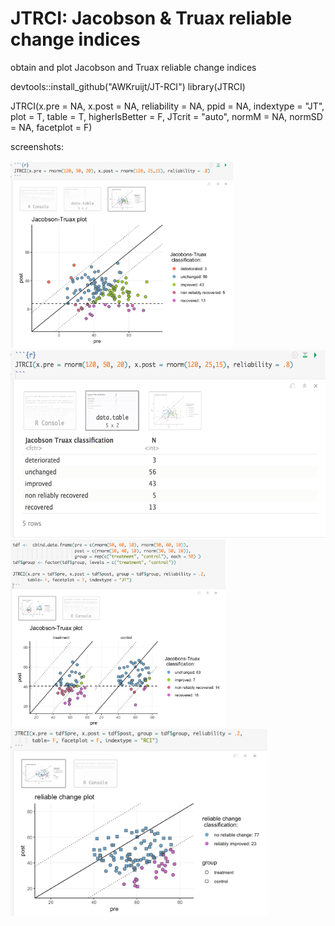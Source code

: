 # JTRCI: Jacobson & Truax reliable change indices

obtain and plot Jacobson and Truax reliable change indices

devtools::install_github("AWKruijt/JT-RCI")
library(JTRCI)

JTRCI(x.pre = NA, x.post = NA, reliability = NA, ppid = NA, indextype = "JT", plot = T, table = T, higherIsBetter = F, JTcrit = "auto", normM = NA, normSD = NA, facetplot = F)

screenshots:

<img height="300" src="https://github.com/AWKruijt/JT-RCI/blob/master/screenshots/example%20one%20group%20JT%20plot.png">
  
<img height="300" src="https://github.com/AWKruijt/JT-RCI/blob/master/screenshots/example%20JT%20table.png">

<img height="300" src="https://github.com/AWKruijt/JT-RCI/blob/master/screenshots/example%20two%20groups%20JT%20panelplot.png">
  
<img height="300" src="https://github.com/AWKruijt/JT-RCI/blob/master/screenshots/example%20two%20groups%20RCI%20plot.png">
